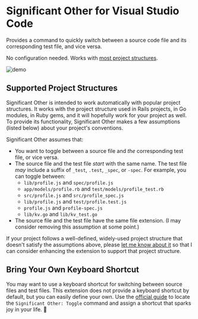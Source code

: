 # Significant Other for Visual Studio Code

Provides a command to quickly switch between a source code file and its corresponding test file, and vice versa.

No configuration needed. Works with [most project structures](#supported-project-structures).

![demo](https://user-images.githubusercontent.com/2988/153523734-a90d1ab2-3e39-438f-8b25-be0eb36aa56a.gif)

## Supported Project Structures

Significant Other is intended to work automatically with popular project structures. It works with the project structure used in Rails projects, in Go modules, in Ruby gems, and it will hopefully work for your project as well. To provide its functionality, Significant Other makes a few assumptions (listed below) about your project's conventions.

Significant Other assumes that:

- You want to toggle between a source file and _the_ corresponding test file, or vice versa.
- The source file and the test file _start_ with the same name. The test file _may_ include a suffix of `_test`, `.test`, `_spec`, or `-spec`. For example, you can toggle between:
  - `lib/profile.js` and `spec/profile.js`
  - `app/models/profile.rb` and `test/models/profile_test.rb`
  - `src/profile.js` and `src/profile_spec.js`
  - `lib/profile.js` and `test/profile.test.js`
  - `profile.js` and `profile-spec.js`
  - `lib/kv.go` and `lib/kv_test.go`
- The source file and the test file have the same file extension. (I may consider removing this assumption at some point.)

If your project follows a well-defined, widely-used project structure that doesn't satisfy the assumptions above, please [let me know about it][open-an-issue] so that I can consider enhancing the extension to support that project structure.

## Bring Your Own Keyboard Shortcut

You may want to use a keyboard shortcut for switching between source files and test files. This extension does not provide a keyboard shortcut by default, but you can easily define your own. Use the [official guide][vscode-keyboard-shortcuts] to locate the `Significant Other: Toggle` command and assign a shortcut that sparks joy in your life. 🎇

[open-an-issue]: https://github.com/jasonrudolph/significant-other-vscode/issues/new
[vscode-keyboard-shortcuts]: https://code.visualstudio.com/docs/getstarted/keybindings#_keyboard-shortcuts-editor
